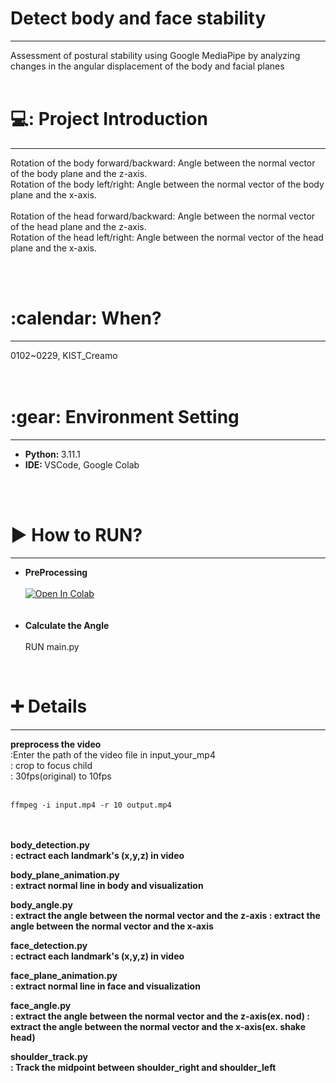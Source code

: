 <h1> Detect body and face stability </h1>
<hr/>
Assessment of postural stability using Google MediaPipe by analyzing changes in the angular displacement of the body and facial planes
<br/><br/>
<h1>💻: Project Introduction </h1>
<hr/>

Rotation of the body forward/backward: Angle between the normal vector of the body plane and the z-axis.<br/>
Rotation of the body left/right: Angle between the normal vector of the body plane and the x-axis.<br/>
<br/>
Rotation of the head forward/backward: Angle between the normal vector of the head plane and the z-axis.<br/>
Rotation of the head left/right: Angle between the normal vector of the head plane and the x-axis.<br/>

<br/><br/>
<h1>:calendar: When? </h1>
<hr/>
0102~0229, KIST_Creamo<br/>
<br/><br/>
<h1>:gear: Environment Setting</h1>
<hr/>
<ul>
  <li><b>Python: </b> 3.11.1</li>
  <li><b>IDE: </b> VSCode, Google Colab</li>
</ul>
<br/><br/>
<h1>▶ How to RUN? </h1>
<hr/>

<ul>
  <li><b>PreProcessing</b><br/></li>
  <br/>
  <a target="_blank" href="https://colab.research.google.com/github/jisally/detect_body_N_face_stability/blob/main/preprocess_the_video.ipynb">
  <img src="https://colab.research.google.com/assets/colab-badge.svg" alt="Open In Colab"/>
</a>
  <br/><br/><br/>
  <li><b>Calculate the Angle</b><br/></li>
  <br/>
  RUN main.py
</ul>


<br/>
<h1> ➕ Details </h1>
<hr/>
<b>preprocess the video</b>
<br/>
:Enter the path of the video file in input_your_mp4
<br/>
: crop to focus child
<br/>
: 30fps(original) to 10fps
<br/><br/>

    ffmpeg -i input.mp4 -r 10 output.mp4

 <br/> <br/>
<b>body_detection.py<b/> <br/>
: ectract each landmark's (x,y,z) in video

<b>body_plane_animation.py<b/> <br/>
: extract normal line in body and visualization

<b>body_angle.py<b/> <br/>
: extract the angle between the normal vector and the z-axis
: extract the angle between the normal vector and the x-axis

<b>face_detection.py<b/> <br/>
: ectract each landmark's (x,y,z) in video

<b>face_plane_animation.py<b/> <br/>
: extract normal line in face and visualization

<b>face_angle.py<b/> <br/>
: extract the angle between the normal vector and the z-axis(ex. nod)
: extract the angle between the normal vector and the x-axis(ex. shake head)

<b>shoulder_track.py<b/> <br/>
: Track the midpoint between shoulder_right and shoulder_left
